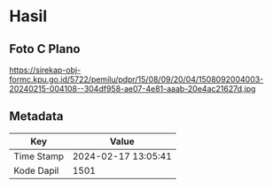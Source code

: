 # Hasil

## Foto C Plano

https://sirekap-obj-formc.kpu.go.id/5722/pemilu/pdpr/15/08/09/20/04/1508092004003-20240215-004108--304df958-ae07-4e81-aaab-20e4ac21627d.jpg


## Metadata

| Key        | Value               |
| ---------- | ------------------- |
| Time Stamp | 2024-02-17 13:05:41 |
| Kode Dapil | 1501                |



